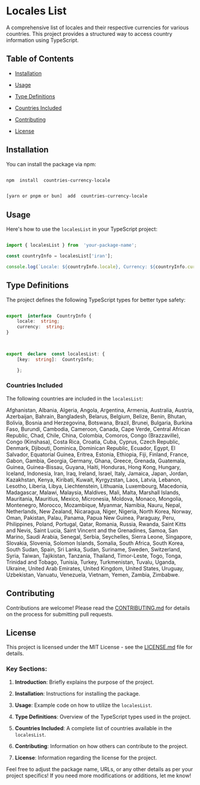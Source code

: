# Locales List

  

A comprehensive list of locales and their respective currencies for various countries. This project provides a structured way to access country information using TypeScript.

  

## Table of Contents

  

-  [Installation](#installation)

-  [Usage](#usage)

-  [Type Definitions](#type-definitions)

-  [Countries Included](#countries-included)

-  [Contributing](#contributing)

-  [License](#license)

  

## Installation

  

You can install the package via npm:

  

```bash

npm  install  countries-currency-locale

```

  

```bash

[yarn or pnpm or bun]  add  countries-currency-locale

```


  

## Usage

  

Here's how to use the `localesList` in your TypeScript project:

  

```typescript

import { localesList } from  'your-package-name';

const countryInfo = localesList['iran'];

console.log(`Locale: ${countryInfo.locale}, Currency: ${countryInfo.currency}`);

```

  

## Type Definitions

  

The project defines the following TypeScript types for better type safety:

  

```typescript

export  interface  CountryInfo {
    locale:  string;
    currency:  string;
}

  

export  declare  const localesList: {
    [key:  string]:  CountryInfo;

    };
```

  

### Countries Included

  

The following countries are included in the `localesList`:

 Afghanistan, Albania, Algeria, Angola, Argentina, Armenia, Australia, Austria, Azerbaijan, Bahrain, Bangladesh, Belarus, Belgium, Belize, Benin, Bhutan, Bolivia, Bosnia and Herzegovina, Botswana, Brazil, Brunei, Bulgaria, Burkina Faso, Burundi, Cambodia, Cameroon, Canada, Cape Verde, Central African Republic, Chad, Chile, China, Colombia, Comoros, Congo (Brazzaville), Congo (Kinshasa), Costa Rica, Croatia, Cuba, Cyprus, Czech Republic, Denmark, Djibouti, Dominica, Dominican Republic, Ecuador, Egypt, El Salvador, Equatorial Guinea, Eritrea, Estonia, Ethiopia, Fiji, Finland, France, Gabon, Gambia, Georgia, Germany, Ghana, Greece, Grenada, Guatemala, Guinea, Guinea-Bissau, Guyana, Haiti, Honduras, Hong Kong, Hungary, Iceland, Indonesia, Iran, Iraq, Ireland, Israel, Italy, Jamaica, Japan, Jordan, Kazakhstan, Kenya, Kiribati, Kuwait, Kyrgyzstan, Laos, Latvia, Lebanon, Lesotho, Liberia, Libya, Liechtenstein, Lithuania, Luxembourg, Macedonia, Madagascar, Malawi, Malaysia, Maldives, Mali, Malta, Marshall Islands, Mauritania, Mauritius, Mexico, Micronesia, Moldova, Monaco, Mongolia, Montenegro, Morocco, Mozambique, Myanmar, Namibia, Nauru, Nepal, Netherlands, New Zealand, Nicaragua, Niger, Nigeria, North Korea, Norway, Oman, Pakistan, Palau, Panama, Papua New Guinea, Paraguay, Peru, Philippines, Poland, Portugal, Qatar, Romania, Russia, Rwanda, Saint Kitts and Nevis, Saint Lucia, Saint Vincent and the Grenadines, Samoa, San Marino, Saudi Arabia, Senegal, Serbia, Seychelles, Sierra Leone, Singapore, Slovakia, Slovenia, Solomon Islands, Somalia, South Africa, South Korea, South Sudan, Spain, Sri Lanka, Sudan, Suriname, Sweden, Switzerland, Syria, Taiwan, Tajikistan, Tanzania, Thailand, Timor-Leste, Togo, Tonga, Trinidad and Tobago, Tunisia, Turkey, Turkmenistan, Tuvalu, Uganda, Ukraine, United Arab Emirates, United Kingdom, United States, Uruguay, Uzbekistan, Vanuatu, Venezuela, Vietnam, Yemen, Zambia, Zimbabwe.
  

## Contributing

  

Contributions are welcome! Please read the [CONTRIBUTING.md](link-to-contributing-guidelines) for details on the process for submitting pull requests.

  

## License

  

This project is licensed under the MIT License - see the [LICENSE.md](link-to-license-file) file for details.

  

### Key Sections:

  

1.  **Introduction**: Briefly explains the purpose of the project.

2.  **Installation**: Instructions for installing the package.

3.  **Usage**: Example code on how to utilize the `localesList`.

4.  **Type Definitions**: Overview of the TypeScript types used in the project.

5.  **Countries Included**: A complete list of countries available in the `localesList`.

6.  **Contributing**: Information on how others can contribute to the project.

7.  **License**: Information regarding the license for the project.

  

Feel free to adjust the package name, URLs, or any other details as per your project specifics! If you need more modifications or additions, let me know!